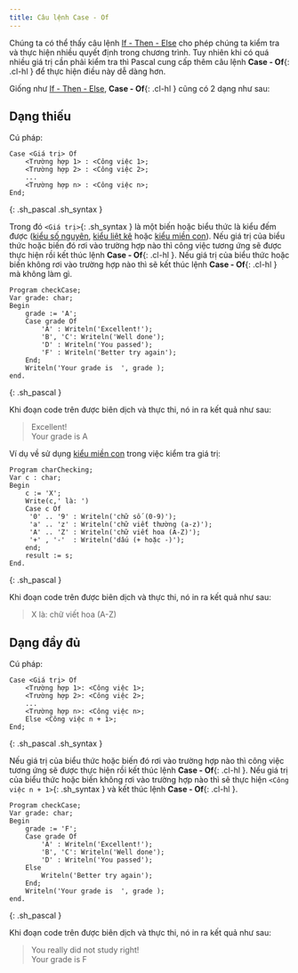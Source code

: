 ```yaml
---
title: Câu lệnh Case - Of
---
```


Chúng ta có thể thấy câu lệnh [If - Then - Else](/dev/pascal/if) cho phép chúng ta kiểm tra và thực hiện nhiều quyết định trong chương trình. Tuy nhiên khi có quá nhiều giá trị cần phải kiểm tra thì Pascal cung cấp thêm câu lệnh **Case - Of**{: .cl-hl } để thực hiện điều này dễ dàng hơn.

Giống như [If - Then - Else](/dev/pascal/if), **Case - Of**{: .cl-hl } cũng có 2 dạng như sau:

## Dạng thiếu

Cú pháp:

```
Case <Giá trị> Of
    <Trường hợp 1> : <Công việc 1>;
    <Trường hợp 2> : <Công việc 2>;
    ...
    <Trường hợp n> : <Công việc n>;
End;
```
{: .sh_pascal .sh_syntax }

Trong đó `<Giá trị>`{: .sh_syntax } là một biến hoặc biểu thức là kiểu đếm được ([kiểu số nguyên](/dev/pascal/data_types/#int), [kiểu liệt kê](/dev/pascal/data_types/#list) hoặc [kiểu miền con](/dev/pascal/data_types/#subrange)). Nếu giá trị của biểu thức hoặc biến đó rơi vào trường hợp nào thì công việc tương ứng sẽ được thực hiện rồi kết thúc lệnh **Case - Of**{: .cl-hl }.
Nếu giá trị của biểu thức hoặc biến không rơi vào trường hợp nào thì sẽ kết thúc lệnh **Case - Of**{: .cl-hl } mà không làm gì.

```
Program checkCase;
Var grade: char;
Begin
    grade := 'A';
    Case grade Of
        'A' : Writeln('Excellent!');
        'B', 'C': Writeln('Well done');
        'D' : Writeln('You passed');
        'F' : Writeln('Better try again');
    End;
    Writeln('Your grade is  ', grade );
end.
```
{: .sh_pascal }

Khi đoạn code trên được biên dịch và thực thi, nó in ra kết quả như sau:

> Excellent!  
> Your grade is A

Ví dụ về sử dụng [kiểu miền con](/dev/pascal/data_types/#subrange) trong việc kiểm tra giá trị:

```
Program charChecking;
Var c : char;
Begin
    c := 'X';
    Write(c,' là: ')
    Case c Of
     '0' .. '9' : Writeln('chữ số (0-9)');
     'a' .. 'z' : Writeln('chữ viết thường (a-z)');
     'A' .. 'Z' : Writeln('chữ viết hoa (A-Z)');
     '+' , '-'  : Writeln('dấu (+ hoặc -)');
    end;
    result := s;
End.
```
{: .sh_pascal }

Khi đoạn code trên được biên dịch và thực thi, nó in ra kết quả như sau:

> X là: chữ viết hoa (A-Z)

## Dạng đầy đủ

Cú pháp:

```
Case <Giá trị> Of
    <Trường hợp 1>: <Công việc 1>;
    <Trường hợp 2>: <Công việc 2>;
    ...
    <Trường hợp n>: <Công việc n>;
    Else <Công việc n + 1>;
End;
```
{: .sh_pascal .sh_syntax }

Nếu giá trị của biểu thức hoặc biến đó rơi vào trường hợp nào thì công việc tương ứng sẽ được thực hiện rồi kết thúc lệnh **Case - Of**{: .cl-hl }.
Nếu giá trị của biểu thức hoặc biến không rơi vào trường hợp nào thì sẽ thực hiện `<Công việc n + 1>`{: .sh_syntax } và kết thúc lệnh **Case - Of**{: .cl-hl }.

```
Program checkCase;
Var grade: char;
Begin
    grade := 'F';
    Case grade Of
        'A' : Writeln('Excellent!');
        'B', 'C': Writeln('Well done');
        'D' : Writeln('You passed');
    Else 
        Writeln('Better try again');
    End;
    Writeln('Your grade is  ', grade );
end.
```
{: .sh_pascal }

Khi đoạn code trên được biên dịch và thực thi, nó in ra kết quả như sau:

> You really did not study right!  
> Your grade is F